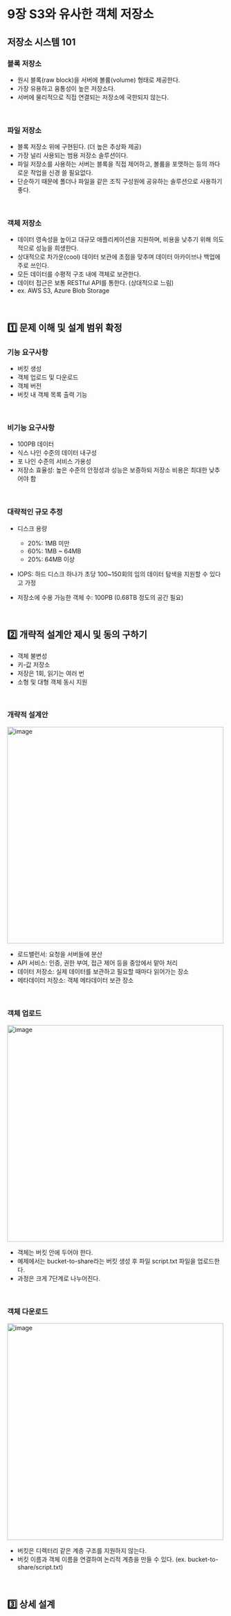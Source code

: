 # 9장 S3와 유사한 객체 저장소

## 저장소 시스템 101

### 블록 저장소
- 원시 블록(raw block)을 서버에 볼륨(volume) 형태로 제공한다.
- 가장 유용하고 융통성이 높은 저장소다.
- 서버에 물리적으로 직접 연결되는 저장소에 국한되지 않는다.

<br/>

### 파일 저장소
- 블록 저장소 위에 구현된다. (더 높은 추상화 제공)
- 가장 널리 사용되는 범용 저장소 솔루션이다.
- 파일 저장소를 사용하는 서버는 블록을 직접 제어하고, 볼륨을 포맷하는 등의 까다로운 작업을 신경 쓸 필요없다.
- 단순하기 때문에 폴더나 파일을 같은 조직 구성원에 공유하는 솔루션으로 사용하기 좋다.

<br/>

### 객체 저장소
- 데이터 영속성을 높이고 대규모 애플리케이션을 지원하며, 비용을 낮추기 위해 의도적으로 성능을 희생한다.
- 상대적으로 차가운(cool) 데이터 보관에 초점을 맞추며 데이터 아카이브나 백업에 주로 쓰인다.
- 모든 데이터를 수평적 구조 내에 객체로 보관한다.
- 데이터 접근은 보통 RESTful API를 통한다. (상대적으로 느림)
- ex. AWS S3, Azure Blob Storage

<br/>

## 1️⃣ 문제 이해 및 설계 범위 확정

### 기능 요구사항
- 버킷 생성
- 객체 업로드 및 다운로드
- 객체 버전
- 버킷 내 객체 목록 출력 기능

<br/>

### 비기능 요구사항
- 100PB 데이터
- 식스 나인 수준의 데이터 내구성
- 포 나인 수준의 서비스 가용성
- 저장소 효율성: 높은 수준의 안정성과 성능은 보증하되 저장소 비용은 최대한 낮추어야 함

<br/>

### 대략적인 규모 추정
- 디스크 용량
  - 20%: 1MB 미만
  - 60%: 1MB ~ 64MB
  - 20%: 64MB 이상
 
- IOPS: 하드 디스크 하나가 초당 100~150회의 임의 데이터 탐색을 지원할 수 있다고 가정
- 저장소에 수용 가능한 객체 수: 100PB (0.68TB 정도의 공간 필요)

<br/>

## 2️⃣ 개략적 설계안 제시 및 동의 구하기
- 객체 불변성
- 키-값 저장소
- 저장은 1회, 읽기는 여러 번
- 소형 및 대형 객체 동시 지원

<br/>

### 개략적 설계안

<img alt="image" width="500" src="https://github.com/user-attachments/assets/16f45d21-5783-4713-8a87-6d38d9df879c"/>

- 로드밸런서: 요청을 서버들에 분산
- API 서비스: 인증, 권한 부여, 접근 제어 등을 중앙에서 맡아 처리
- 데이터 저장소: 실제 데이터를 보관하고 필요할 때마다 읽어가는 장소
- 메타데이터 저장소: 객체 메타데이터 보관 장소

<br/>

### 객체 업로드

<img alt="image" width="500" src="https://github.com/user-attachments/assets/35d59c1d-46d7-4557-ba66-3ced5fc9d65a"/>

- 객체는 버킷 안에 두어야 한다.
- 예제에서는 bucket-to-share라는 버킷 생성 후 파일 script.txt 파일을 업로드한다.
- 과정은 크게 7단계로 나누어진다.

<br/>

### 객체 다운로드

<img alt="image" width="500" src="https://github.com/user-attachments/assets/3d0dd078-3c07-4e08-aecd-88611e769e00"/>

- 버킷은 디렉터리 같은 계층 구조를 지원하지 않는다.
- 버킷 이름과 객체 이름을 연결하여 논리적 계층을 만들 수 있다. (ex. bucket-to-share/script.txt)

<br/>

## 3️⃣ 상세 설계

